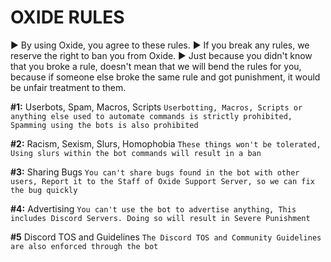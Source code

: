 # OXIDE RULES

► By using Oxide, you agree to these rules. 
► If you break any rules, we reserve the right to ban you from Oxide.
► Just because you didn't know that you broke a rule, doesn't mean that we will bend the rules for you, because if someone else broke the same rule and got punishment, it would be unfair treatment to them.


**#1:** Userbots, Spam, Macros, Scripts
`Userbotting, Macros, Scripts or anything else used to automate commands is strictly prohibited, Spamming using the bots is also prohibited`

**#2:** Racism, Sexism, Slurs, Homophobia
`These things won't be tolerated, Using slurs within the bot commands will result in a ban`

**#3:** Sharing Bugs
`You can't share bugs found in the bot with other users, Report it to the Staff of Oxide Support Server, so we can fix the bug quickly`

**#4:** Advertising
`You can't use the bot to advertise anything, This includes Discord Servers. Doing so will result in Severe Punishment`

**#5** Discord TOS and Guidelines
`The Discord TOS and Community Guidelines are also enforced through the bot`
